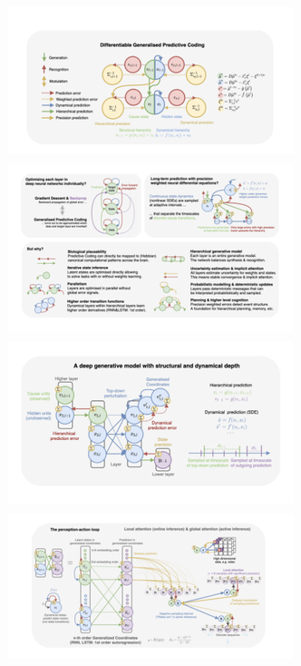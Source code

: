 ![alt Overview](https://github.com/andreofner/pyGPC/blob/master/PC_summary.png)


![alt Overview](https://github.com/andreofner/pyGPC/blob/master/details.png)


![alt Overview](https://github.com/andreofner/pyGPC/blob/master/DGM_GPC.png)


![alt Overview](https://github.com/andreofner/pyGPC/blob/master/perception_action.png)
